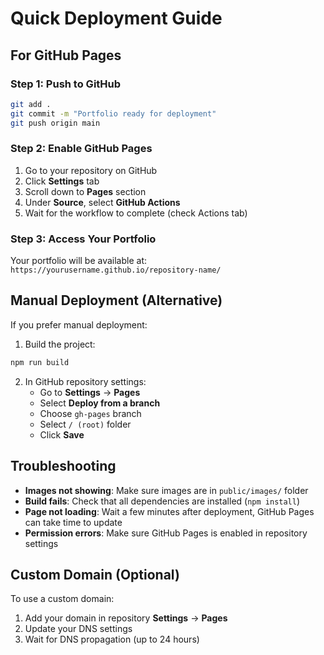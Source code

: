 # Quick Deployment Guide

## For GitHub Pages

### Step 1: Push to GitHub
```bash
git add .
git commit -m "Portfolio ready for deployment"
git push origin main
```

### Step 2: Enable GitHub Pages
1. Go to your repository on GitHub
2. Click **Settings** tab
3. Scroll down to **Pages** section
4. Under **Source**, select **GitHub Actions**
5. Wait for the workflow to complete (check Actions tab)

### Step 3: Access Your Portfolio
Your portfolio will be available at:
`https://yourusername.github.io/repository-name/`

## Manual Deployment (Alternative)

If you prefer manual deployment:

1. Build the project:
```bash
npm run build
```

2. In GitHub repository settings:
   - Go to **Settings** → **Pages**
   - Select **Deploy from a branch**
   - Choose `gh-pages` branch
   - Select `/ (root)` folder
   - Click **Save**

## Troubleshooting

- **Images not showing**: Make sure images are in `public/images/` folder
- **Build fails**: Check that all dependencies are installed (`npm install`)
- **Page not loading**: Wait a few minutes after deployment, GitHub Pages can take time to update
- **Permission errors**: Make sure GitHub Pages is enabled in repository settings

## Custom Domain (Optional)

To use a custom domain:
1. Add your domain in repository **Settings** → **Pages**
2. Update your DNS settings
3. Wait for DNS propagation (up to 24 hours)

